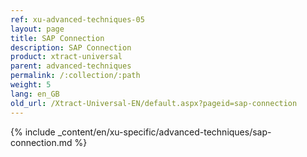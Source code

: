 ```yaml
---
ref: xu-advanced-techniques-05
layout: page
title: SAP Connection
description: SAP Connection
product: xtract-universal
parent: advanced-techniques
permalink: /:collection/:path
weight: 5
lang: en_GB
old_url: /Xtract-Universal-EN/default.aspx?pageid=sap-connection
---
```

{% include _content/en/xu-specific/advanced-techniques/sap-connection.md %}